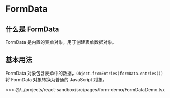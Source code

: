 # FormData

## 什么是 FormData

FormData 是内置的表单对象，用于创建表单数据对象。

## 基本用法

FormData 对象包含表单中的数据，`Object.fromEntries(formData.entries())`将 FormData 对象转换为普通的 JavaScript 对象。

<<< @/../projects/react-sandbox/src/pages/form-demo/FormDataDemo.tsx
